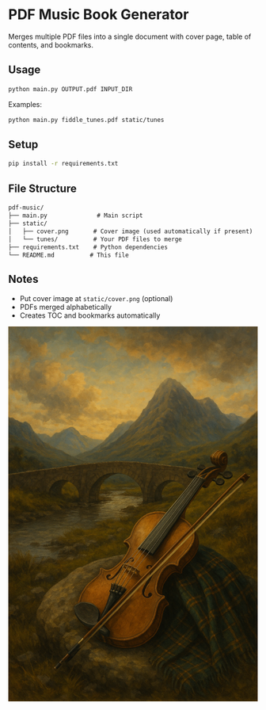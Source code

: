 # PDF Music Book Generator

Merges multiple PDF files into a single document with cover page, table of contents, and bookmarks.

## Usage

```bash
python main.py OUTPUT.pdf INPUT_DIR
```

Examples:
```bash
python main.py fiddle_tunes.pdf static/tunes
```

## Setup

```bash
pip install -r requirements.txt
```

## File Structure

```
pdf-music/
├── main.py              # Main script
├── static/
│   ├── cover.png       # Cover image (used automatically if present)
│   └── tunes/          # Your PDF files to merge
├── requirements.txt    # Python dependencies
└── README.md          # This file
```

## Notes

- Put cover image at `static/cover.png` (optional)
- PDFs merged alphabetically 
- Creates TOC and bookmarks automatically 

![stat](static/cover.png)